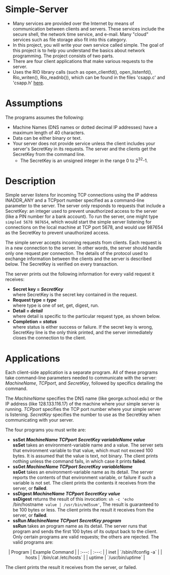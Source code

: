# Simple-Server

- Many services are provided over the Internet by means of communication between clients and servers. These services include the secure shell, the network time service, and e-mail. Many "cloud" services such as file storage also fit into this category.  
- In this project, you will write your own service called simple. The goal of this project is to help you understand the basics about network programming. The project consists of two parts.  
- There are four client applications that make various requests to the server.  
- Uses the RIO library calls (such as open_clientfd(), open_listenfd(), Rio_writen(), Rio_readnb()), which can be found in the files 'csapp.c' and 'csapp.h' [here](http://csapp.cs.cmu.edu/public/code.html).

# Assumptions

The programs assumes the following:
- Machine Names (DNS names or dotted decimal IP addresses) have a maximum length of 40 characters.
- Data can be either binary or text.
- Your server does not provide service unless the client includes your server's SecretKey in its requests. The server and the clients get the SecretKey from the command line.  
  - The SecretKey is an unsigned integer in the range 0 to 2<sup>32</sup>-1.

# Description

Simple server listens for incoming TCP connections using the IP address INADDR_ANY and a TCPport number specified as a command-line parameter to the server. The server only responds to requests that include a SecretKey: an integer used to prevent unauthorized access to the server (like a PIN number for a bank account). To run the server, one might type `simpled 5678 987654`, which would start the simple server listening for connections on the local machine at TCP port 5678, and would use 987654 as the SecretKey to prevent unauthorized access.  

The simple server accepts incoming requests from clients. Each request is in a new connection to the server. In other words, the server should handle only one request per connection. The details of the protocol used to exchange information between the clients and the server is described below. The SecretKey is verified on every transaction.

The server prints out the following information for every valid request it receives:

- **Secret key = _SecretKey_**  
   where SecretKey is the secret key contained in the request.
- **Request type = _type_**  
   where type is one of set, get, digest, run.
- **Detail = _detail_**  
   where detail is specific to the particular request type, as shown below.
- **Completion = _status_**  
   where status is either success or failure.
If the secret key is wrong, SecretKey line is the only think printed, and the server immediately closes the connection to the client.

# Applications

Each client-side application is a separate program. All of these programs take command-line parameters needed to communicate with the server: _MachineName_, _TCPport_, and _SecretKey_, followed by specifics detailing the command.

The _MachineName_ specifies the DNS name (like george.school.edu) or the IP address (like 128.133.116.17) of the machine where your simple server is running. _TCPport_ specifies the TCP port number where your simple server is listening. _SecretKey_ specifies the number to use as the SecretKey when communicating with your server.

The four programs you must write are:
- **ssSet _MachineName TCPport SecretKey variableName value_**  
   **ssSet** takes an environment-variable name and a value. The server sets that environment variable to that value, which must not exceed 100 bytes. It is assumed that the value is text, not binary. The client prints nothing unless the command fails, in which case it prints **failed**.
- **ssGet _MachineName TCPport SecretKey variableName_**  
   **ssGet** takes an environment-variable name as its detail. The server reports the contents of that environment variable, or failure if such a variable is not set. The client prints the contents it receives from the server, or **failed**.
- **ssDigest _MachineName TCPport SecretKey value_**  
   **ssDigest** returns the result of this invocation: `sh -c 'echo `/bin/hostname` value | /usr/bin/md5sum'`, The result is guaranteed to be 100 bytes or less. The client prints the result it receives from the server, or **failed**.
- **ssRun _MachineName TCPport SecretKey program_**  
   **ssRun** takes an program name as its detail. The server runs that program and sends the first 100 bytes of its output back to the client. Only certain programs are valid requests; the others are rejected. The valid programs are:  
  
<center>
| Program | Example Command |
| :---: | :---: |
| inet | `/sbin/ifconfig -a` |
| hosts | `/bin/cat /etc/hosts` |
| uptime | `/usr/bin/uptime` |
</center>
  
   The client prints the result it receives from the server, or failed.
